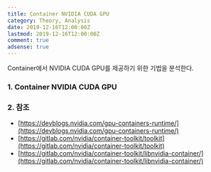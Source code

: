 ```yaml
---
title: Container NVIDIA CUDA GPU
category: Theory, Analysis
date: 2019-12-16T12:00:00Z
lastmod: 2019-12-16T12:00:00Z
comment: true
adsense: true
---
```


Container에서 NVIDIA CUDA GPU를 제공하기 위한 기법을 분석한다.

### 1. Container NVIDIA CUDA GPU

### 2. 참조

* [https://devblogs.nvidia.com/gpu-containers-runtime/](https://devblogs.nvidia.com/gpu-containers-runtime/)
* [https://gitlab.com/nvidia/container-toolkit/toolkit](https://gitlab.com/nvidia/container-toolkit/toolkit)
* [https://gitlab.com/nvidia/container-toolkit/libnvidia-container/](https://gitlab.com/nvidia/container-toolkit/libnvidia-container/)